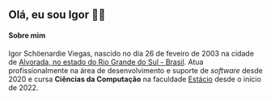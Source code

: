 ## Ol&aacute;, eu sou Igor 👨‍💻

#### Sobre mim
Igor Sch&ouml;enardie Viegas, nascido no dia 26 de feveiro de 2003 na cidade de [Alvorada, no estado do Rio Grande do Sul - Brasil](https://maps.app.goo.gl/ZK1oTpgzDu38NTuG7). Atua profissionalmente na &aacute;rea de desenvolvimento e suporte de _software_ desde 2020 e cursa **Ci&ecirc;ncias da Computa&ccedil;&atilde;o** na faculdade [Est&aacute;cio](https://estacio.br) desde o in&iacute;cio de 2022.
